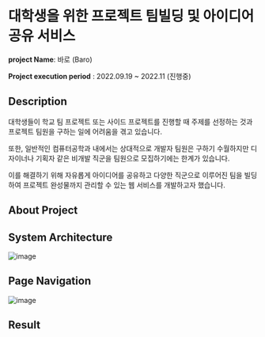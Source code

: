 # 대학생을 위한 프로젝트 팀빌딩 및 아이디어 공유 서비스
**project Name**: 바로 (Baro)

**Project execution period** : 2022.09.19 ~ 2022.11 (진행중)


## Description
대학생들이 학교 팀 프로젝트 또는 사이드 프로젝트를 진행할 때 주제를 선정하는 것과 프로젝트 팀원을 구하는 일에 어려움을 겪고 있습니다.


또한, 일반적인 컴퓨터공학과 내에서는 상대적으로 개발자 팀원은 구하기 수월하지만 디자이너나 기획자 같은 비개발 직군을 팀원으로 모집하기에는 한계가 있습니다.


이를 해결하기 위해 자유롭게 아이디어를 공유하고 다양한 직군으로 이루어진 팀을 빌딩하여 프로젝트 완성물까지 관리할 수 있는 웹 서비스를 개발하고자 했습니다.

## About Project


## System Architecture

![image](https://user-images.githubusercontent.com/33615669/200033210-49e50591-9000-45aa-8939-e131c171ae7d.png)

## Page Navigation
![image](https://user-images.githubusercontent.com/33615669/200033816-35d4d6b8-c30a-4fd9-b799-e69e72011ab6.png)

## Result
